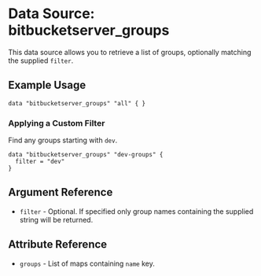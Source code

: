 # Data Source: bitbucketserver_groups

This data source allows you to retrieve a list of groups, optionally matching the supplied `filter`.

## Example Usage

```hcl
data "bitbucketserver_groups" "all" { }
```

### Applying a Custom Filter

Find any groups starting with `dev`.
 
```hcl
data "bitbucketserver_groups" "dev-groups" {
  filter = "dev"
}
```

## Argument Reference

* `filter` - Optional. If specified only group names containing the supplied string will be returned.

## Attribute Reference

* `groups` - List of maps containing `name` key.
